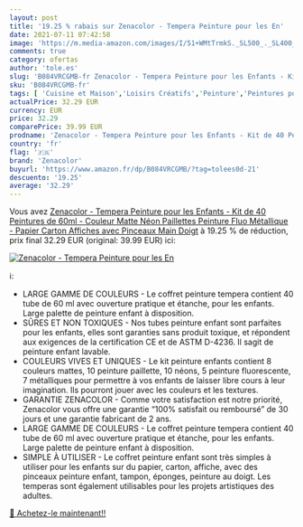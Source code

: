 ```yaml
---
layout: post
title: '19.25 % rabais sur Zenacolor - Tempera Peinture pour les En'
date: 2021-07-11 07:42:58
image: 'https://m.media-amazon.com/images/I/51+WMtTrmkS._SL500_._SL400_.jpg'
comments: true
category: ofertas
author: 'tole.es'
slug: 'B084VRCGMB-fr Zenacolor - Tempera Peinture pour les Enfants - Kit de 40...'
sku: 'B084VRCGMB-fr'
tags: [ 'Cuisine et Maison','Loisirs Créatifs','Peinture','Peintures pour artiste','zenacolor', ]
actualPrice: 32.29 EUR
currency: EUR
price: 32.29
comparePrice: 39.99 EUR
prodname: 'Zenacolor - Tempera Peinture pour les Enfants - Kit de 40 Peintures de 60ml - Couleur Matte  Néon  Paillettes  Peinture Fluo  Métallique - Papier  Carton  Affiches avec Pinceaux  Main  Doigt'
country: 'fr'
flag: '🇫🇷'
brand: 'Zenacolor'
buyurl: 'https://www.amazon.fr/dp/B084VRCGMB/?tag=tolees0d-21'
descuento: '19.25'
average: '32.29'
---
```


Vous avez [Zenacolor - Tempera Peinture pour les Enfants - Kit de 40 Peintures de 60ml - Couleur Matte  Néon  Paillettes  Peinture Fluo  Métallique - Papier  Carton  Affiches avec Pinceaux  Main  Doigt](https://www.amazon.fr/dp/B084VRCGMB/?tag=tolees0d-21)  à  19.25 % de réduction, prix final  32.29 EUR (original: 39.99 EUR) ici:

[![Zenacolor - Tempera Peinture pour les En](https://m.media-amazon.com/images/I/51+WMtTrmkS._SL500_._SL400_.jpg)](https://www.amazon.fr/dp/B084VRCGMB/?tag=tolees0d-21)

ℹ️:

- LARGE GAMME DE COULEURS - Le coffret peinture tempera contient 40 tube de 60 ml avec ouverture pratique et étanche, pour les enfants. Large palette de peinture enfant à disposition.
- SÛRES ET NON TOXIQUES - Nos tubes peinture enfant sont parfaites pour les enfants, elles sont garanties sans produit toxique, et répondent aux exigences de la certification CE et de ASTM D-4236. Il sagit de peinture enfant lavable.
- COULEURS VIVES ET UNIQUES - Le kit peinture enfants contient 8 couleurs mattes, 10 peinture paillette, 10 néons, 5 peinture fluorescente, 7 métalliques pour permettre à vos enfants de laisser libre cours à leur imagination. Ils pourront jouer avec les couleurs et les textures.
- GARANTIE ZENACOLOR - Comme votre satisfaction est notre priorité, Zenacolor vous offre une garantie “100% satisfait ou remboursé” de 30 jours et une garantie fabricant de 2 ans.
- LARGE GAMME DE COULEURS - Le coffret peinture tempera contient 40 tube de 60 ml avec ouverture pratique et étanche, pour les enfants. Large palette de peinture enfant à disposition.
- SIMPLE À UTILISER - Le coffret peinture enfant sont très simples à utiliser pour les enfants sur du papier, carton, affiche, avec des pinceaux peinture enfant, tampon, éponges, peinture au doigt. Les temperas sont également utilisables pour les projets artistiques des adultes.

[🛒 Achetez-le maintenant!!](https://www.amazon.fr/dp/B084VRCGMB/?tag=tolees0d-21)
